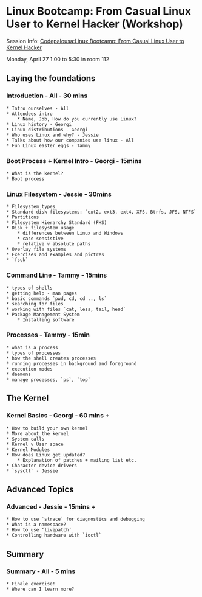 # Linux Bootcamp: From Casual Linux User to Kernel Hacker (Workshop)

Session Info:
[Codepalousa:Linux Bootcamp: From Casual Linux User to Kernel Hacker](http://codepalousa.com/schedule/sessions/linux-bootcamp-from-casual-linux-user-to-kernel-hacker/)

Monday, April 27   1:00 to 5:30 in room 112

## Laying the foundations
### Introduction - All - 30 mins
	* Intro ourselves - All
	* Attendees intro
	    * Name, Job, How do you currently use Linux?
	* Linux history - Georgi
	* Linux distributions - Georgi
	* Who uses Linux and why? - Jessie
	* Talks about how our companies use linux - All
	* Fun Linux easter eggs - Tammy

### Boot Process + Kernel Intro - Georgi - 15mins
	* What is the kernel?
	* Boot process

### Linux Filesystem - Jessie - 30mins
	* Filesystem types
	* Standard disk filesystems: `ext2, ext3, ext4, XFS, Btrfs, JFS, NTFS`
	* Partitions
	* Filesystem Hierarchy Standard (FHS)
	* Disk + filesystem usage
		* differences between Linux and Windows
		* case sensistive
		* relative v absolute paths
	* Overlay file systems
	* Exercises and examples and pictres
	* `fsck`

### Command Line - Tammy - 15mins
	* types of shells
	* getting help - man pages
	* basic commands `pwd, cd, cd .., ls`
	* searching for files
	* working with files `cat, less, tail, head`
	* Package Management System
		* Installing software

### Processes - Tammy - 15min
	* what is a process
	* types of processes
	* how the shell creates processes 
	* running processes in background and foreground
	* execution modes
	* daemons
	* manage processes, `ps`, `top`

## The Kernel
### Kernel Basics - Georgi - 60 mins +
	* How to build your own kernel
	* More about the kernel
	* System calls
	* Kernel v User space
	* Kernel Modules
	* How does Linux get updated?
	    * Explanation of patches + mailing list etc.
	* Character device drivers
	* `sysctl` - Jessie

## Advanced Topics 
### Advanced - Jessie - 15mins +
	* How to use `strace` for diagnostics and debugging
	* What is a namespace?
	* How to use ‘livepatch’
	* Controlling hardware with `ioctl`

## Summary
### Summary - All - 5 mins
	* Finale exercise!
	* Where can I learn more? 
